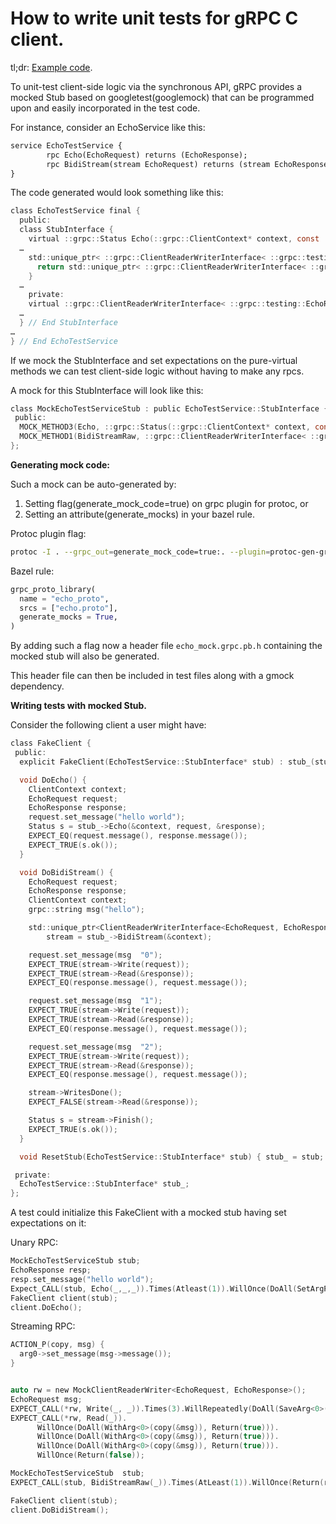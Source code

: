 # How to write unit tests for gRPC C client.

tl;dr: [Example code](https://github.com/grpc/grpc/blob/master/test/cpp/end2end/mock_test.cc).

To unit-test client-side logic via the synchronous API, gRPC provides a mocked Stub based on googletest(googlemock) that can be programmed upon and easily incorporated in the test code.

For instance, consider an EchoService like this:


```proto
service EchoTestService {
        rpc Echo(EchoRequest) returns (EchoResponse);
        rpc BidiStream(stream EchoRequest) returns (stream EchoResponse);
}
```

The code generated would look something like this:

```c
class EchoTestService final {
  public:
  class StubInterface {
    virtual ::grpc::Status Echo(::grpc::ClientContext* context, const ::grpc::testing::EchoRequest& request, ::grpc::testing::EchoResponse* response) = 0;
  …
    std::unique_ptr< ::grpc::ClientReaderWriterInterface< ::grpc::testing::EchoRequest, ::grpc::testing::EchoResponse>> BidiStream(::grpc::ClientContext* context) {
      return std::unique_ptr< ::grpc::ClientReaderWriterInterface< ::grpc::testing::EchoRequest, ::grpc::testing::EchoResponse>>(BidiStreamRaw(context));
    }
  …
    private:
    virtual ::grpc::ClientReaderWriterInterface< ::grpc::testing::EchoRequest, ::grpc::testing::EchoResponse>* BidiStreamRaw(::grpc::ClientContext* context) = 0;
  …
  } // End StubInterface
…
} // End EchoTestService
```


If we mock the StubInterface and set expectations on the pure-virtual methods we can test client-side logic without having to make any rpcs.

A mock for this StubInterface will look like this:


```c
class MockEchoTestServiceStub : public EchoTestService::StubInterface {
 public:
  MOCK_METHOD3(Echo, ::grpc::Status(::grpc::ClientContext* context, const ::grpc::testing::EchoRequest& request, ::grpc::testing::EchoResponse* response));
  MOCK_METHOD1(BidiStreamRaw, ::grpc::ClientReaderWriterInterface< ::grpc::testing::EchoRequest, ::grpc::testing::EchoResponse>*(::grpc::ClientContext* context));
};
```


**Generating mock code:**

Such a mock can be auto-generated by:



1.  Setting flag(generate_mock_code=true) on grpc plugin for protoc, or
1.  Setting an attribute(generate_mocks) in your bazel rule.

Protoc plugin flag:

```sh
protoc -I . --grpc_out=generate_mock_code=true:. --plugin=protoc-gen-grpc=`which grpc_cpp_plugin` echo.proto
```

Bazel rule:

```py
grpc_proto_library(
  name = "echo_proto",
  srcs = ["echo.proto"],
  generate_mocks = True,
)
```


By adding such a flag now a header file `echo_mock.grpc.pb.h` containing the mocked stub will also be generated. 

This header file can then be included in test files along with a gmock dependency.

**Writing tests with mocked Stub.**

Consider the following client a user might have:

```c
class FakeClient {
 public:
  explicit FakeClient(EchoTestService::StubInterface* stub) : stub_(stub) {}

  void DoEcho() {
    ClientContext context;
    EchoRequest request;
    EchoResponse response;
    request.set_message("hello world");
    Status s = stub_->Echo(&context, request, &response);
    EXPECT_EQ(request.message(), response.message());
    EXPECT_TRUE(s.ok());
  }

  void DoBidiStream() {
    EchoRequest request;
    EchoResponse response;
    ClientContext context;
    grpc::string msg("hello");

    std::unique_ptr<ClientReaderWriterInterface<EchoRequest, EchoResponse>>
        stream = stub_->BidiStream(&context);

    request.set_message(msg  "0");
    EXPECT_TRUE(stream->Write(request));
    EXPECT_TRUE(stream->Read(&response));
    EXPECT_EQ(response.message(), request.message());

    request.set_message(msg  "1");
    EXPECT_TRUE(stream->Write(request));
    EXPECT_TRUE(stream->Read(&response));
    EXPECT_EQ(response.message(), request.message());

    request.set_message(msg  "2");
    EXPECT_TRUE(stream->Write(request));
    EXPECT_TRUE(stream->Read(&response));
    EXPECT_EQ(response.message(), request.message());

    stream->WritesDone();
    EXPECT_FALSE(stream->Read(&response));

    Status s = stream->Finish();
    EXPECT_TRUE(s.ok());
  }

  void ResetStub(EchoTestService::StubInterface* stub) { stub_ = stub; }

 private:
  EchoTestService::StubInterface* stub_;
};
```

A test could initialize this FakeClient with a mocked stub having set expectations on it:

Unary RPC:

```c
MockEchoTestServiceStub stub;
EchoResponse resp;
resp.set_message("hello world");
Expect_CALL(stub, Echo(_,_,_)).Times(Atleast(1)).WillOnce(DoAll(SetArgPointee<2>(resp), Return(Status::OK)));
FakeClient client(stub);
client.DoEcho();
```

Streaming RPC:

```c
ACTION_P(copy, msg) {
  arg0->set_message(msg->message());
}


auto rw = new MockClientReaderWriter<EchoRequest, EchoResponse>();
EchoRequest msg;
EXPECT_CALL(*rw, Write(_, _)).Times(3).WillRepeatedly(DoAll(SaveArg<0>(&msg), Return(true)));
EXPECT_CALL(*rw, Read(_)).
      WillOnce(DoAll(WithArg<0>(copy(&msg)), Return(true))).
      WillOnce(DoAll(WithArg<0>(copy(&msg)), Return(true))).
      WillOnce(DoAll(WithArg<0>(copy(&msg)), Return(true))).
      WillOnce(Return(false));

MockEchoTestServiceStub  stub;
EXPECT_CALL(stub, BidiStreamRaw(_)).Times(AtLeast(1)).WillOnce(Return(rw));

FakeClient client(stub);
client.DoBidiStream();
```

